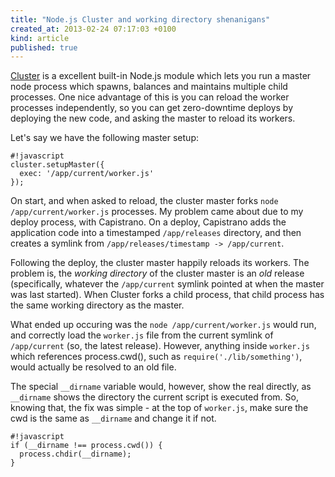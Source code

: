 ```yaml
---
title: "Node.js Cluster and working directory shenanigans"
created_at: 2013-02-24 07:17:03 +0100
kind: article
published: true
---
```


[Cluster](http://nodejs.org/api/cluster.html) is a excellent built-in Node.js module which lets you run a master node process which spawns, balances and maintains multiple child processes. One nice advantage of this is you can reload the worker processes independently, so you can get zero-downtime deploys by deploying the new code, and asking the master to reload its workers.

Let's say we have the following master setup:

    #!javascript
    cluster.setupMaster({
      exec: '/app/current/worker.js'
    });

On start, and when asked to reload, the cluster master forks `node /app/current/worker.js` processes. My problem came about due to my deploy process, with Capistrano. On a deploy, Capistrano adds the application code into a timestamped `/app/releases` directory, and then creates a symlink from `/app/releases/timestamp -> /app/current`.

Following the deploy, the cluster master happily reloads its workers. The problem is, the *working directory* of the cluster master is an *old* release (specifically, whatever the `/app/current` symlink pointed at when the master was last started). When Cluster forks a child process, that child process has the same working directory as the master.

What ended up occuring was the `node /app/current/worker.js` would run, and correctly load the `worker.js` file from the current symlink of `/app/current` (so, the latest release). However, anything inside `worker.js` which references process.cwd(), such as `require('./lib/something')`, would actually be resolved to an old file.

The special `__dirname` variable would, however, show the real directly, as `__dirname` shows the directory the current script is executed from. So, knowing that, the fix was simple - at the top of `worker.js`, make sure the cwd is the same as `__dirname` and change it if not.

    #!javascript
    if (__dirname !== process.cwd()) {
      process.chdir(__dirname);
    }
